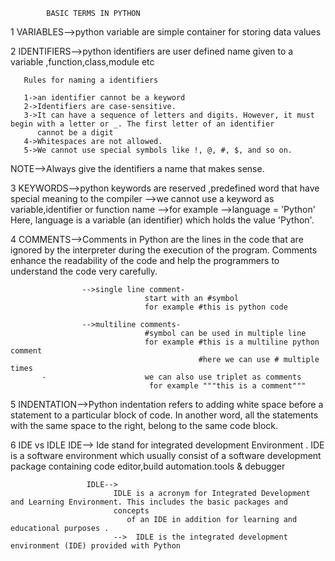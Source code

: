             BASIC TERMS IN PYTHON

1 VARIABLES-->python variable are simple container for storing data values

2 IDENTIFIERS-->python identifiers are user defined name given to a variable ,function,class,module etc
     
       Rules for naming a identifiers
       
       1->an identifier cannot be a keyword
       2->Identifiers are case-sensitive.
       3->It can have a sequence of letters and digits. However, it must begin with a letter or _. The first letter of an identifier 
          cannot be a digit
       4->Whitespaces are not allowed.
       5->We cannot use special symbols like !, @, #, $, and so on.

NOTE-->Always give the identifiers a name that makes sense. 

3 KEYWORDS-->python keywords are reserved ,predefined word that have special meaning to the compiler
          -->we cannot use a keyword as variable,identifier or function name
          -->for example
          -->language = 'Python'
             Here, language is a variable (an identifier) which holds the value 'Python'.

4 COMMENTS-->Comments in Python are the lines in the code that are ignored by the interpreter during the execution of the program.
             Comments enhance the readability of the code and help the programmers to understand the code very carefully.
             
                    -->single line comment-
                                  start with an #symbol
                                  for example #this is python code  
                                  
                    -->multiline comments- 
                                  #symbol can be used in multiple line
                                  for example #this is a multiline python comment
                                              #here we can use # multiple times
           -                      we can also use triplet as comments 
                                   for example """this is a comment"""

5 INDENTATION-->Python indentation refers to adding white space before a statement to a particular block of code. In another word,
                 all the statements with the same space to the right, belong to the same code block.
  

6  IDE vs IDLE
                     IDE-->
                        Ide stand for integrated development Environment . IDE is a software environment which usually consist of a 
                        software development package containing code editor,build automation.tools & debugger 

                     IDLE-->
                           IDLE is a acronym for Integrated Development and Learning Environment. This includes the basic packages and 
                           concepts 
                              of an IDE in addition for learning and educational purposes .
                           -->  IDLE is the integrated development environment (IDE) provided with Python
